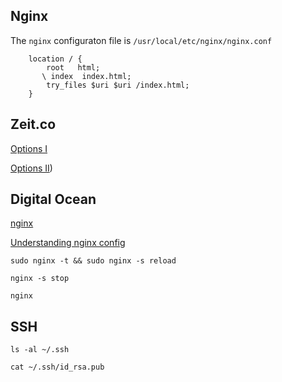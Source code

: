 
## Nginx

The `nginx` configuraton file is `/usr/local/etc/nginx/nginx.conf`

```
    location / {
        root   html;
       \ index  index.html;
        try_files $uri $uri /index.html;
    }
```

## Zeit.co

[Options I](https://github.com/zeit/serve-handler#options)

[Options II](https://github.com/zeit/serve-handler#rewrites-array))

## Digital Ocean

[nginx](https://www.digitalocean.com/community/tutorials/nginx-essentials-installation-and-configuration-troubleshooting)

[Understanding nginx config](https://www.digitalocean.com/community/tutorials/understanding-the-nginx-configuration-file-structure-and-configuration-contexts)

`sudo nginx -t && sudo nginx -s reload`

`nginx -s stop`

`nginx`

## SSH

`ls -al ~/.ssh`

`cat ~/.ssh/id_rsa.pub`

